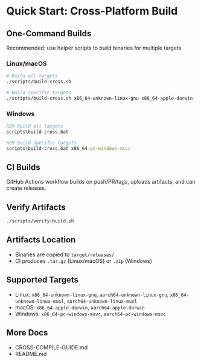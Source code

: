 # Quick Start: Cross-Platform Build

## One-Command Builds

Recommended: use helper scripts to build binaries for multiple targets.

### Linux/macOS

```bash
# Build all targets
./scripts/build-cross.sh

# Build specific targets
./scripts/build-cross.sh x86_64-unknown-linux-gnu x86_64-apple-darwin
```

### Windows

```cmd
REM Build all targets
scripts\build-cross.bat

REM Build specific targets
scripts\build-cross.bat x86_64-pc-windows-msvc
```

## CI Builds

GitHub Actions workflow builds on push/PR/tags, uploads artifacts, and can create releases.

## Verify Artifacts

```bash
./scripts/verify-build.sh
```

## Artifacts Location

- Binaries are copied to `target/releases/`
- CI produces `.tar.gz` (Linux/macOS) or `.zip` (Windows)

## Supported Targets

- Linux: `x86_64-unknown-linux-gnu`, `aarch64-unknown-linux-gnu`, `x86_64-unknown-linux-musl`, `aarch64-unknown-linux-musl`
- macOS: `x86_64-apple-darwin`, `aarch64-apple-darwin`
- Windows: `x86_64-pc-windows-msvc`, `aarch64-pc-windows-msvc`

## More Docs

- CROSS-COMPILE-GUIDE.md
- README.md

